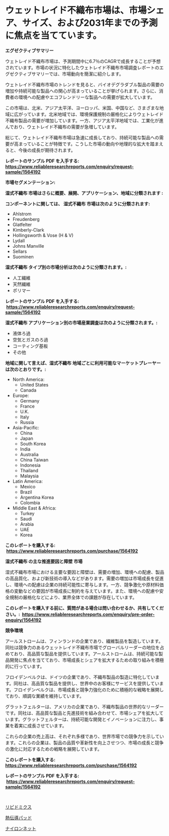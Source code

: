 <p><h1>ウェットレイド不織布市場は、市場シェア、サイズ、および2031年までの予測に焦点を当てています。</h1></p><p><strong>エグゼクティブサマリー</strong></p>
<p><p>ウェトレイド不織布市場は、予測期間中に6.7％のCAGRで成長することが予想されています。市場の状況に特化したウェトレイド不織布市場調査レポートのエグゼクティブサマリーでは、市場動向を簡潔に紹介します。</p><p>ウェトレイド不織布市場のトレンドを見ると、バイオデグラダブル製品の需要の増加や持続可能な製品への関心が高まっていることが挙げられます。さらに、消費者の環境への配慮やエコフレンドリーな製品への需要が拡大しています。</p><p>この市場は、北米、アジア太平洋、ヨーロッパ、米国、中国など、さまざまな地域に広がっています。北米地域では、環境保護規制の厳格化によりウェトレイド不織布製品の需要が増加しています。一方、アジア太平洋地域では、工業化が進んでおり、ウェトレイド不織布の需要が急増しています。</p><p>総じて、ウェトレイド不織布市場は急速に成長しており、持続可能な製品への需要が高まっていることが特徴です。こうした市場の動向や地理的な拡大を踏まえると、今後の成長が期待されます。</p></p>
<p><strong>レポートのサンプル PDF を入手する: <a href="https://www.reliableresearchreports.com/enquiry/request-sample/1564192">https://www.reliableresearchreports.com/enquiry/request-sample/1564192</a></strong></p>
<p><strong>市場セグメンテーション:</strong></p>
<p><strong> 湿式不織布 市場はさらに概要、展開、アプリケーション、地域に分類されます :</strong></p>
<p><strong>コンポーネントに関しては、 湿式不織布 市場は次のように分類されます: &nbsp;</strong></p>
<p><ul><li>Ahlstrom</li><li>Freudenberg</li><li>Glatfelter</li><li>Kimberly-Clark</li><li>Hollingsworth & Vose (H & V)</li><li>Lydall</li><li>Johns Manville</li><li>Sellars</li><li>Suominen</li></ul></p>
<p><strong> 湿式不織布 タイプ別の市場分析は次のように分類されます。:</strong></p>
<p><ul><li>人工繊維</li><li>天然繊維</li><li>ポリマー</li></ul></p>
<p><strong>レポートのサンプル PDF を入手する: &nbsp;<a href="https://www.reliableresearchreports.com/enquiry/request-sample/1564192">https://www.reliableresearchreports.com/enquiry/request-sample/1564192</a></strong></p>
<p><strong> 湿式不織布 アプリケーション別の市場産業調査は次のように分類されます。:</strong></p>
<p><ul><li>液体ろ過</li><li>空気とガスのろ過</li><li>コーティング基板</li><li>その他</li></ul></p>
<p><strong>地域に関して言えば、湿式不織布 地域ごとに利用可能なマーケットプレーヤーは次のとおりです。:</strong></p>
<p><ul>
    <li>
        North America:
        <ul>
            <li>United States</li>
            <li>Canada</li>
        </ul>
    </li>
    <li>
        Europe:
        <ul>
            <li>Germany</li>
            <li>France</li>
            <li>U.K.</li>
            <li>Italy</li>
            <li>Russia</li>
        </ul>
    </li>
    <li>
        Asia-Pacific:
        <ul>
            <li>China</li>
            <li>Japan</li>
            <li>South Korea</li>
            <li>India</li>
            <li>Australia</li>
            <li>China Taiwan</li>
            <li>Indonesia</li>
            <li>Thailand</li>
            <li>Malaysia</li>
        </ul>
    </li>
    <li>
        Latin America:
        <ul>
            <li>Mexico</li>
            <li>Brazil</li>
            <li>Argentina Korea</li>
            <li>Colombia</li>
        </ul>
    </li>
    <li>
        Middle East & Africa:
        <ul>
            <li>Turkey</li>
            <li>Saudi</li>
            <li>Arabia</li>
            <li>UAE</li>
            <li>Korea</li>
        </ul>
    </li>
    </ul></p>
<p><strong>このレポートを購入する: &nbsp;<a href="https://www.reliableresearchreports.com/purchase/1564192">https://www.reliableresearchreports.com/purchase/1564192</a></strong></p>
<p><strong>湿式不織布 の主な推進要因と障壁 市場</strong></p>
<p><p>湿式不織布市場における主要な要因と障壁は、需要の増加、環境への配慮、製品の高品質化、および新技術の導入などがあります。需要の増加は市場成長を促進し、環境への配慮は企業の持続可能性に寄与します。一方、競争激化や原材料価格の変動などの要因が市場成長に制約を与えています。また、環境への配慮や安全規制の厳格化などにより、業界全体での課題が存在しています。</p></p>
<p><strong>このレポートを購入する前に、質問がある場合は問い合わせるか、共有してください。:&nbsp; <a href="https://www.reliableresearchreports.com/enquiry/pre-order-enquiry/1564192">https://www.reliableresearchreports.com/enquiry/pre-order-enquiry/1564192</a></strong></p>
<p><strong>競争環境</strong></p>
<p><p>アールストロームは、フィンランドの企業であり、繊維製品を製造しています。同社は競争力のあるウェットレイド不織布市場でグローバルリーダーの地位を占めており、高品質な製品を提供しています。アールストロームは、持続可能な製品開発に焦点を当てており、市場成長とシェアを拡大するための取り組みを積極的に行っています。</p><p>フロイデンベルクは、ドイツの企業であり、不織布製品の製造に特化しています。同社は、高品質な製品を提供し、世界中のお客様にサービスを提供しています。フロイデンベルクは、市場成長と競争力強化のために積極的な戦略を展開しており、順調な業績を維持しています。</p><p>グラットフェルターは、アメリカの企業であり、不織布製品の世界的なリーダーです。同社は、高品質な製品と先進技術を組み合わせて、市場シェアを拡大しています。グラットフェルターは、持続可能な開発とイノベーションに注力し、事業を着実に成長させています。</p><p>これらの企業の売上高は、それぞれ多様であり、世界市場での競争力を示しています。これらの企業は、製品の品質や革新性を向上させつつ、市場の成長と競争の激化に対応するための戦略を展開しています。</p></p>
<p><strong>このレポートを購入する: &nbsp; <a href="https://www.reliableresearchreports.com/purchase/1564192">https://www.reliableresearchreports.com/purchase/1564192</a></strong></p>
<p><strong>レポートのサンプル PDF を入手する: &nbsp;<a href="https://www.reliableresearchreports.com/enquiry/request-sample/1564192">https://www.reliableresearchreports.com/enquiry/request-sample/1564192</a></strong><strong></strong></p>
<p>&nbsp;</p>
<p><p><a href="https://medium.com/@alioukaye1/%E3%83%AA%E3%83%94%E3%83%89%E3%83%9F%E3%82%AF%E3%82%B9%E5%B8%82%E5%A0%B4-%E5%B8%82%E5%A0%B4cagr-%E5%B8%82%E5%A0%B4%E3%83%88%E3%83%AC%E3%83%B3%E3%83%89-%E3%81%8A%E3%82%88%E3%81%B3%E6%88%90%E9%95%B7%E6%88%A6%E7%95%A5%E3%81%AB%E9%96%A2%E3%81%99%E3%82%8B%E6%B4%9E%E5%AF%9F-1eafe059e6a7">リピドミクス</a></p><p><a href="https://github.com/zoetazuur/Market-Research-Report-List-1/blob/main/26304506334.md">熱伝導パッド</a></p><p><a href="https://medium.com/@hazelnutt83/%E3%83%8A%E3%82%A4%E3%83%AD%E3%83%B3%E3%83%8D%E3%83%83%E3%83%88%E3%81%AE%E5%B8%82%E5%A0%B4%E8%A6%8F%E6%A8%A1-%E5%B8%82%E5%A0%B4%E5%8B%95%E5%90%91%E3%81%A8%E5%B8%82%E5%A0%B4%E4%BA%88%E6%B8%AC-2024%E5%B9%B4%E3%81%8B%E3%82%892031%E5%B9%B4-ad7d42f826b0">ナイロンネット</a></p></p>